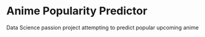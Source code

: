 # Anime Popularity Predictor
Data Science passion project attempting to predict popular upcoming anime
